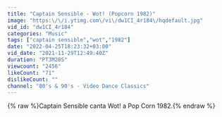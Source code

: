 ```yaml
---
title: "Captain Sensible - Wot! (Popcorn 1982)"
image: "https:\/\/i.ytimg.com\/vi\/dw1CI_4r184\/hqdefault.jpg"
vid_id: "dw1CI_4r184"
categories: "Music"
tags: ["captain sensible","wot","1982"]
date: "2022-04-25T18:23:32+03:00"
vid_date: "2021-11-29T12:49:40Z"
duration: "PT3M28S"
viewcount: "2456"
likeCount: "71"
dislikeCount: ""
channel: "80's & 90's - Video Dance Classics"
---
```

{% raw %}Captain Sensible canta Wot! a Pop Corn 1982.{% endraw %}
